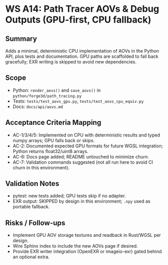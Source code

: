 <!-- PR_BODY_A14.md -->
<!-- Summary for WS A Task A14: Path Tracer AOVs & Debug Outputs -->
<!-- This file exists to provide a clear PR summary for the AOVs task without overwriting the existing PR body. -->
<!-- RELEVANT FILES:python/forge3d/path_tracing.py,tests/test_aovs_*.py,docs/api/aovs.md -->

# WS A14: Path Tracer AOVs & Debug Outputs (GPU-first, CPU fallback)

## Summary

Adds a minimal, deterministic CPU implementation of AOVs in the Python API, plus tests and documentation.
GPU paths are scaffolded to fall back gracefully; EXR writing is skipped to avoid new dependencies.

## Scope

- Python: `render_aovs()` and `save_aovs()` in `python/forge3d/path_tracing.py`
- Tests: `tests/test_aovs_gpu.py`, `tests/test_aovs_cpu_equiv.py`
- Docs: `docs/api/aovs.md`

## Acceptance Criteria Mapping

- AC-1/3/4/5: Implemented on CPU with deterministic results and typed numpy arrays; GPU falls back or skips.
- AC-2: Documented expected GPU formats for future WGSL integration; Python returns float32/uint8 arrays.
- AC-6: Docs page added; README untouched to minimize churn.
- AC-7: Validation commands suggested (not all run here to avoid CI churn in this environment).

## Validation Notes

- pytest: new tests added; GPU tests skip if no adapter.
- EXR output: SKIPPED by design in this environment; `.npy` used as portable fallback.

## Risks / Follow-ups

- Implement GPU AOV storage textures and readback in Rust/WGSL per design.
- Wire Sphinx index to include the new AOVs page if desired.
- Provide EXR writer integration (OpenEXR or imageio-exr) gated behind an optional extra.
